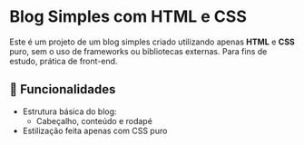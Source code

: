 # Blog Simples com HTML e CSS

Este é um projeto de um blog simples criado utilizando apenas **HTML** e **CSS** puro, sem o uso de frameworks ou bibliotecas externas. Para fins de estudo, prática de front-end.

## 🚀 Funcionalidades

- Estrutura básica do blog:
  - Cabeçalho, conteúdo e rodapé
- Estilização feita apenas com CSS puro

